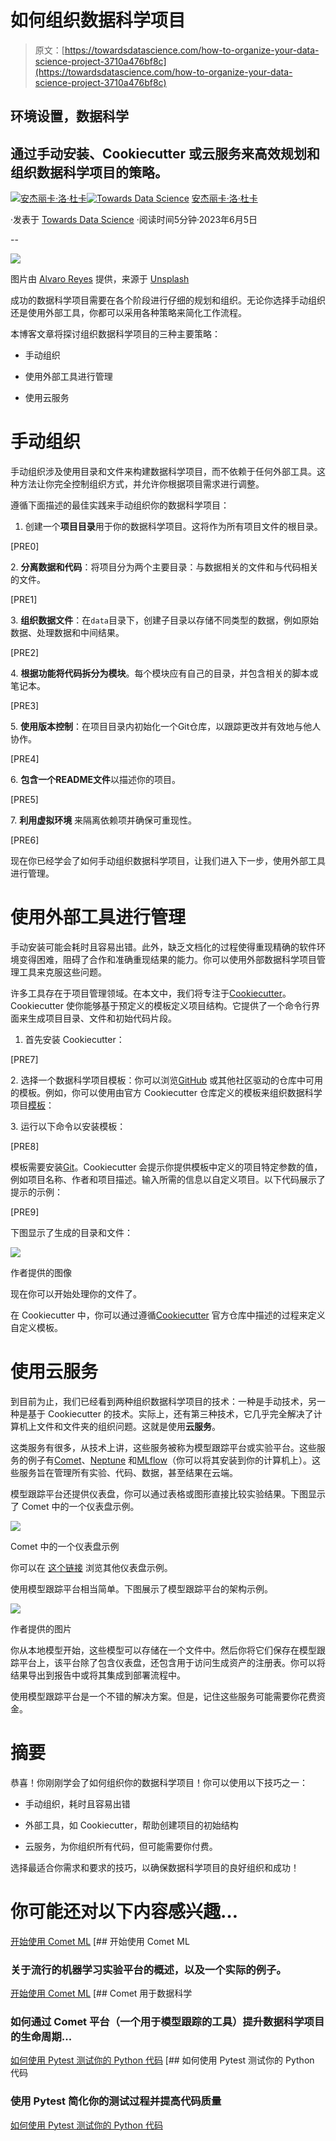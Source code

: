 # 如何组织数据科学项目

> 原文：[https://towardsdatascience.com/how-to-organize-your-data-science-project-3710a476bf8c](https://towardsdatascience.com/how-to-organize-your-data-science-project-3710a476bf8c)

## 环境设置，数据科学

## 通过手动安装、Cookiecutter 或云服务来高效规划和组织数据科学项目的策略。

[](https://alod83.medium.com/?source=post_page-----3710a476bf8c--------------------------------)[![安杰丽卡·洛·杜卡](../Images/45aa2e2e504bb3af6d3b8009dc6f030e.png)](https://alod83.medium.com/?source=post_page-----3710a476bf8c--------------------------------)[](https://towardsdatascience.com/?source=post_page-----3710a476bf8c--------------------------------)[![Towards Data Science](../Images/a6ff2676ffcc0c7aad8aaf1d79379785.png)](https://towardsdatascience.com/?source=post_page-----3710a476bf8c--------------------------------) [安杰丽卡·洛·杜卡](https://alod83.medium.com/?source=post_page-----3710a476bf8c--------------------------------)

·发表于 [Towards Data Science](https://towardsdatascience.com/?source=post_page-----3710a476bf8c--------------------------------) ·阅读时间5分钟·2023年6月5日

--

![](../Images/07e87a4785f073dcdfb4ffa896540674.png)

图片由 [Alvaro Reyes](https://unsplash.com/@alvarordesign?utm_source=medium&utm_medium=referral) 提供，来源于 [Unsplash](https://unsplash.com/?utm_source=medium&utm_medium=referral)

成功的数据科学项目需要在各个阶段进行仔细的规划和组织。无论你选择手动组织还是使用外部工具，你都可以采用各种策略来简化工作流程。

本博客文章将探讨组织数据科学项目的三种主要策略：

+   手动组织

+   使用外部工具进行管理

+   使用云服务

# 手动组织

手动组织涉及使用目录和文件来构建数据科学项目，而不依赖于任何外部工具。这种方法让你完全控制组织方式，并允许你根据项目需求进行调整。

遵循下面描述的最佳实践来手动组织你的数据科学项目：

1.  创建一个**项目目录**用于你的数据科学项目。这将作为所有项目文件的根目录。

[PRE0]

2\. **分离数据和代码**：将项目分为两个主要目录：与数据相关的文件和与代码相关的文件。

[PRE1]

3\. **组织数据文件**：在`data`目录下，创建子目录以存储不同类型的数据，例如原始数据、处理数据和中间结果。

[PRE2]

4\. **根据功能将代码拆分为模块**。每个模块应有自己的目录，并包含相关的脚本或笔记本。

[PRE3]

5\. **使用版本控制**：在项目目录内初始化一个Git仓库，以跟踪更改并有效地与他人协作。

[PRE4]

6\. **包含一个README文件**以描述你的项目。

[PRE5]

7\. **利用虚拟环境** 来隔离依赖项并确保可重现性。

[PRE6]

现在你已经学会了如何手动组织数据科学项目，让我们进入下一步，使用外部工具进行管理。

# 使用外部工具进行管理

手动安装可能会耗时且容易出错。此外，缺乏文档化的过程使得重现精确的软件环境变得困难，阻碍了合作和准确重现结果的能力。你可以使用外部数据科学项目管理工具来克服这些问题。

许多工具存在于项目管理领域。在本文中，我们将专注于[Cookiecutter](https://github.com/cookiecutter/cookiecutter)。Cookiecutter 使你能够基于预定义的模板定义项目结构。它提供了一个命令行界面来生成项目目录、文件和初始代码片段。

1.  首先安装 Cookiecutter：

[PRE7]

2\. 选择一个数据科学项目模板：你可以浏览[GitHub](https://github.com/search?q=cookiecutter&type=Repositories) 或其他社区驱动的仓库中可用的模板。例如，你可以使用由官方 Cookiecutter 仓库定义的模板来组织数据科学项目[模板](https://github.com/drivendata/cookiecutter-data-science)：

3\. 运行以下命令以安装模板：

[PRE8]

模板需要安装[Git](https://git-scm.com/downloads)。Cookiecutter 会提示你提供模板中定义的项目特定参数的值，例如项目名称、作者和项目描述。输入所需的信息以自定义项目。以下代码展示了提示的示例：

[PRE9]

下图显示了生成的目录和文件：

![](../Images/fe45def447ad49030b1787792e0d28c7.png)

作者提供的图像

现在你可以开始处理你的文件了。

在 Cookiecutter 中，你可以通过遵循[Cookiecutter](https://github.com/cookiecutter/cookiecutter) 官方仓库中描述的过程来定义自定义模板。

# 使用云服务

到目前为止，我们已经看到两种组织数据科学项目的技术：一种是手动技术，另一种是基于 Cookiecutter 的技术。实际上，还有第三种技术，它几乎完全解决了计算机上文件和文件夹的组织问题。这就是使用**云服务**。

这类服务有很多，从技术上讲，这些服务被称为模型跟踪平台或实验平台。这些服务的例子有[Comet](https://www.comet.com/site/)、[Neptune](https://neptune.ai/) 和[MLflow](https://mlflow.org/)（你可以将其安装到你的计算机上）。这些服务旨在管理所有实验、代码、数据，甚至结果在云端。

模型跟踪平台还提供仪表盘，你可以通过表格或图形直接比较实验结果。下图显示了 Comet 中的一个仪表盘示例。

![](../Images/3f96fbba3e165494102d2e8feb5a3090.png)

Comet 中的一个仪表盘示例

你可以在 [这个链接](https://www.comet.com/packt#projects) 浏览其他仪表盘示例。

使用模型跟踪平台相当简单。下图展示了模型跟踪平台的架构示例。

![](../Images/b4cafe29aaace0e2322dfab77b435876.png)

作者提供的图片

你从本地模型开始，这些模型可以存储在一个文件中。然后你将它们保存在模型跟踪平台上，该平台除了包含仪表盘，还包含用于访问生成资产的注册表。你可以将结果导出到报告中或将其集成到部署流程中。

使用模型跟踪平台是一个不错的解决方案。但是，记住这些服务可能需要你花费资金。

# 摘要

恭喜！你刚刚学会了如何组织你的数据科学项目！你可以使用以下技巧之一：

+   手动组织，耗时且容易出错

+   外部工具，如 Cookiecutter，帮助创建项目的初始结构

+   云服务，为你组织所有代码，但可能需要你付费。

选择最适合你需求和要求的技巧，以确保数据科学项目的良好组织和成功！

# 你可能还对以下内容感兴趣…

[开始使用 Comet ML](https://alod83.medium.com/comet-for-data-science-e32d5e010194?source=post_page-----3710a476bf8c--------------------------------) [## 开始使用 Comet ML

### 关于流行的机器学习实验平台的概述，以及一个实际的例子。

[开始使用 Comet ML](https://alod83.medium.com/comet-for-data-science-e32d5e010194?source=post_page-----3710a476bf8c--------------------------------) [](https://alod83.medium.com/comet-for-data-science-e32d5e010194?source=post_page-----3710a476bf8c--------------------------------) [## Comet 用于数据科学

### 如何通过 Comet 平台（一个用于模型跟踪的工具）提升数据科学项目的生命周期...

[如何使用 Pytest 测试你的 Python 代码](https://alod83.medium.com/comet-for-data-science-e32d5e010194?source=post_page-----3710a476bf8c--------------------------------) [](/how-to-test-your-python-code-with-pytest-c8f055979dd7?source=post_page-----3710a476bf8c--------------------------------) [## 如何使用 Pytest 测试你的 Python 代码

### 使用 Pytest 简化你的测试过程并提高代码质量

[如何使用 Pytest 测试你的 Python 代码](https://alod83.medium.com/comet-for-data-science-e32d5e010194?source=post_page-----3710a476bf8c--------------------------------)
